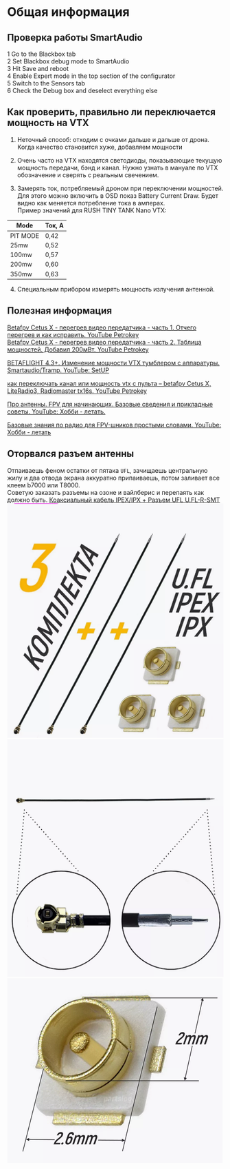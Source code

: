 # Общая информация

## Проверка работы SmartAudio
1 Go to the Blackbox tab  
2 Set Blackbox debug mode to SmartAudio  
3 Hit Save and reboot  
4 Enable Expert mode in the top section of the configurator  
5 Switch to the Sensors tab  
6 Check the Debug box and deselect everything else  

## Как проверить, правильно ли переключается мощность на VTX
1. Неточный способ: отходим с очками дальше и дальше от дрона. Когда качество становится хуже, добавляем мощности  

2. Очень часто на VTX находятся светодиоды, показывающие текущую мощность передачи, бэнд и канал. Нужно узнать в мануале по VTX обозначение и сверять с реальным свечением.  

3. Замерять ток, потребляемый дроном при переключении мощностей.  
Для этого можно включить в OSD показ Battery Current Draw. Будет видно как меняется потребление тока в амперах.  
Пример значений для RUSH TINY TANK Nano VTX:  

| Mode     | Ток, А |
|----------|--------|
| PIT MODE | 0,42   |
| 25mw     | 0,52   |
| 100mw    | 0,57   |
| 200mw    | 0,60   |
| 350mw    | 0,63   |

4. Специальным прибором измерять мощность излучения антенной. 

## Полезная информация

[Betafpv Cetus X - перегрев видео передатчика - часть 1. Отчего перегрев и как исправить. YouTube Petrokey](https://www.youtube.com/watch?v=T5I1-_kiTXA)  
[Betafpv Cetus X - перегрев видео передатчика - часть 2. Таблица мощностей. Добавил 200мВт. YouTube Petrokey](https://www.youtube.com/watch?v=hDFj-GG1LZ8)

[BETAFLIGHT 4.3+. Изменение мощности VTX тумблером с аппаратуры. Smartaudio/Tramp. YouTube: SetUP](https://www.youtube.com/watch?v=ocmA_Z_sSA0)

[как переключать канал или мощность vtx с пульта – betafpv Cetus X, LiteRadio3, Radiomaster tx16s. YouTube Petrokey](https://www.youtube.com/watch?v=ElDQzcKTmy0)

[Про антенны. FPV для начинающих. Базовые сведения и прикладные советы. YouTube: Хобби - летать.](https://www.youtube.com/watch?v=nWuPP5ERxWY)

[Базовые знания по радио для FPV-шников простыми словами. YouTube: Хобби - летать](https://www.youtube.com/watch?v=x9G1zFIQhZs)

## Оторвался разъем антенны
Отпаиваешь феном остатки от пятака `UFL`, зачищаешь центральную жилу и два отвода экрана аккуратно припаиваешь, потом заливает все клеем b7000 или Т8000.   
Советую заказать разъемы на озоне и вайлберис и перепаять как должно быть.
[Коаксиальный кабель IPEX/IPX + Разъем UFL U.FL-R-SMT ](https://www.wildberries.ru/catalog/89028880/detail.aspx)  
![](CableIPEX_IPX_UFL1.png)
![](CableIPEX_IPX_UFL2.png)
![](CableIPEX_IPX_UFL3.png)


